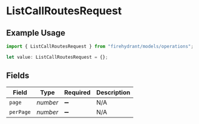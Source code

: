 # ListCallRoutesRequest

## Example Usage

```typescript
import { ListCallRoutesRequest } from "firehydrant/models/operations";

let value: ListCallRoutesRequest = {};
```

## Fields

| Field              | Type               | Required           | Description        |
| ------------------ | ------------------ | ------------------ | ------------------ |
| `page`             | *number*           | :heavy_minus_sign: | N/A                |
| `perPage`          | *number*           | :heavy_minus_sign: | N/A                |
